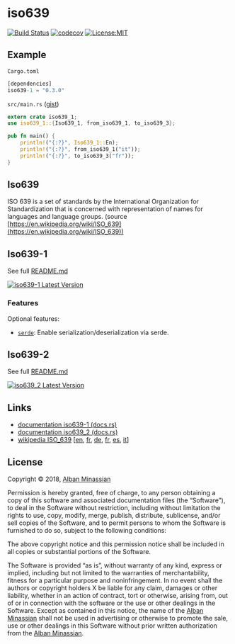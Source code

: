 # iso639

[![Build Status](https://travis-ci.org/AlbanMinassian/iso639.svg?branch=master)](https://travis-ci.org/AlbanMinassian/iso639)
[![codecov](https://codecov.io/gh/AlbanMinassian/iso639/branch/master/graph/badge.svg)](https://codecov.io/gh/AlbanMinassian/iso639)
[![License:MIT](https://img.shields.io/badge/License-MIT-yellow.svg)](https://opensource.org/licenses/MIT)

## Example

`Cargo.toml`

```rust
[dependencies]
iso639-1 = "0.3.0"
```

`src/main.rs` ([gist](https://gist.github.com/AlbanMinassian/320cd39edd5a7a553f2df157e9cc35b1))

```rust
extern crate iso639_1;
use iso639_1::{Iso639_1, from_iso639_1, to_iso639_3};

pub fn main() {
    println!("{:?}", Iso639_1::En);
    println!("{:?}", from_iso639_1("it"));
    println!("{:?}", to_iso639_3("fr"));
}
```

## Iso639

ISO 639 is a set of standards by the International Organization for Standardization that is concerned with representation of names for languages and language groups. (source [https://en.wikipedia.org/wiki/ISO_639](https://en.wikipedia.org/wiki/ISO_639))

## Iso639-1

See full [README.md](./iso639-1/README.md)

[![iso639-1 Latest Version](https://img.shields.io/crates/v/iso639-1.svg)](https://crates.io/crates/iso639-1)

### Features

Optional features:

- [`serde`](https://github.com/serde-rs/serde): Enable serialization/deserialization via serde.

## Iso639-2

See full [README.md](./iso639-2/README.md)

[![iso639_2 Latest Version](https://img.shields.io/crates/v/iso639_2.svg)](https://crates.io/crates/iso639_2)

## Links

- [documentation iso639-1 (docs.rs)](https://docs.rs/iso639-1)
- [documentation iso639_2 (docs.rs)](https://docs.rs/iso639_2)
- [wikipedia ISO_639](https://en.wikipedia.org/wiki/ISO_639) [[en](https://en.wikipedia.org/wiki/ISO_639), [fr](https://fr.wikipedia.org/wiki/ISO_639), [de](https://de.wikipedia.org/wiki/ISO_639), [fr](https://fr.wikipedia.org/wiki/ISO_639), [es](https://es.wikipedia.org/wiki/ISO_639), [it](https://it.wikipedia.org/wiki/ISO_639)]

## License

Copyright © 2018, [Alban Minassian](https://github.com/AlbanMinassian)

Permission is hereby granted, free of charge, to any person obtaining a copy of this software and associated documentation files (the “Software”), to deal in the Software without restriction, including without limitation the rights to use, copy, modify, merge, publish, distribute, sublicense, and/or sell copies of the Software, and to permit persons to whom the Software is furnished to do so, subject to the following conditions:

The above copyright notice and this permission notice shall be included in all copies or substantial portions of the Software.

The Software is provided “as is”, without warranty of any kind, express or implied, including but not limited to the warranties of merchantability, fitness for a particular purpose and noninfringement. In no event shall the authors or copyright holders X be liable for any claim, damages or other liability, whether in an action of contract, tort or otherwise, arising from, out of or in connection with the software or the use or other dealings in the Software.
Except as contained in this notice, the name of the [Alban Minassian](https://github.com/AlbanMinassian) shall not be used in advertising or otherwise to promote the sale, use or other dealings in this Software without prior written authorization from the [Alban Minassian](https://github.com/AlbanMinassian).

